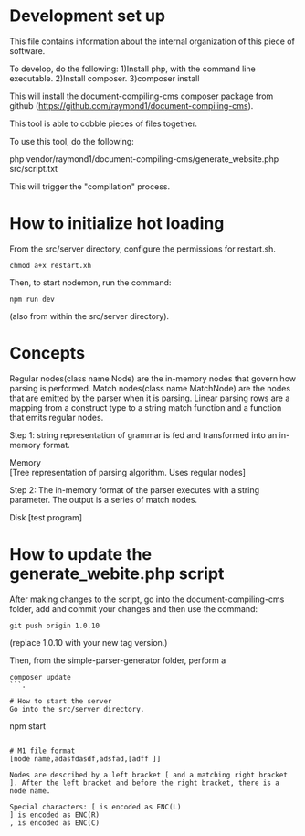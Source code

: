 # Development set up
This file contains information about the internal organization of this piece of software.

To develop, do the following:
1)Install php, with the command line executable.
2)Install composer.
3)composer install

This will install the document-compiling-cms composer package from github (https://github.com/raymond1/document-compiling-cms).

This tool is able to cobble pieces of files together.

To use this tool, do the following:

php vendor/raymond1/document-compiling-cms/generate_website.php src/script.txt

This will trigger the "compilation" process.

# How to initialize hot loading
From the src/server directory, configure the permissions for restart.sh.
```
chmod a+x restart.xh
```

Then, to start nodemon, run the command:
```
npm run dev
```
(also from within the src/server directory).


# Concepts
Regular nodes(class name Node) are the in-memory nodes that govern how parsing is performed.
Match nodes(class name MatchNode) are the nodes that are emitted by the parser when it is parsing.
Linear parsing rows are a mapping from a construct type to a string match function and a function that emits regular nodes.


Step 1: string representation of grammar is fed and transformed into an in-memory format.

Memory                             
[Tree representation of parsing algorithm. Uses regular nodes]


Step 2:
The in-memory format of the parser executes with a string parameter. The output is a series of match nodes.

Disk
[test program]

# How to update the generate_webite.php script
After making changes to the script, go into the document-compiling-cms folder, add and commit your changes and then use the command:
```
git push origin 1.0.10
```
(replace 1.0.10 with your new tag version.)

Then, from the simple-parser-generator folder, perform a
```
composer update
```.

# How to start the server
Go into the src/server directory.
```
npm start
```

# M1 file format
[node name,adasfdasdf,adsfad,[adff ]]

Nodes are described by a left bracket [ and a matching right bracket ]. After the left bracket and before the right bracket, there is a node name.

Special characters: [ is encoded as ENC(L)
] is encoded as ENC(R)
, is encoded as ENC(C)


